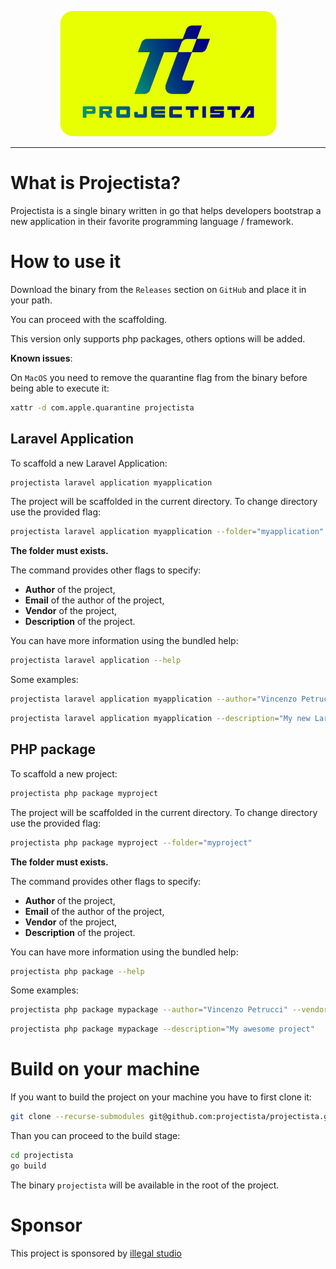 <p align="center">
  <img src="https://github.com/projectista/static/blob/main/logo/projectista@2x.png">
</p>

---

# What is Projectista?

Projectista is a single binary written in go that helps developers
bootstrap a new application in their favorite programming language / framework.

# How to use it

Download the binary from the `Releases` section on `GitHub` and place it in your path. 

You can proceed with the scaffolding. 

This version only supports php packages, others options will be added.

**Known issues**: 

On `MacOS` you need to remove the quarantine flag from the binary before being able to execute it:

```bash
xattr -d com.apple.quarantine projectista
```

## Laravel Application

To scaffold a new Laravel Application:

```bash
projectista laravel application myapplication
```

The project will be scaffolded in the current directory. To change directory use the provided flag:

```bash
projectista laravel application myapplication --folder="myapplication"
```

**The folder must exists.**

The command provides other flags to specify:

- **Author** of the project,
- **Email** of the author of the project,
- **Vendor** of the project,
- **Description** of the project.

You can have more information using the bundled help:

```bash
projectista laravel application --help
```

Some examples:

```bash
projectista laravel application myapplication --author="Vincenzo Petrucci" --vendor="illegal studio"
```

```bash
projectista laravel application myapplication --description="My new Laravel application"
```

## PHP package

To scaffold a new project: 

```bash
projectista php package myproject
```

The project will be scaffolded in the current directory. To change directory use the provided flag:

```bash
projectista php package myproject --folder="myproject"
```

**The folder must exists.**

The command provides other flags to specify: 

- **Author** of the project,
- **Email** of the author of the project,
- **Vendor** of the project,
- **Description** of the project.

You can have more information using the bundled help:

```bash
projectista php package --help
```

Some examples: 

```bash
projectista php package mypackage --author="Vincenzo Petrucci" --vendor="illegal studio"
```

```bash
projectista php package mypackage --description="My awesome project"
```

# Build on your machine

If you want to build the project on your machine you have to first clone it:

```bash
git clone --recurse-submodules git@github.com:projectista/projectista.git
```

Than you can proceed to the build stage:

```bash
cd projectista
go build
```

The binary `projectista` will be available in the root of the project.

# Sponsor

This project is sponsored by [illegal studio](https://illegal.studio)

